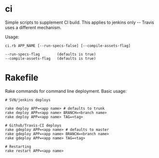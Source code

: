 ci
==

Simple scripts to supplement CI build.  This applies to jenkins only -- Travis uses a different mechanism.

Usage:

```
ci.rb APP_NAME [--run-specs-false] [--compile-assets-flag]

--run-specs-flag        (defaults is true)
--compile-assets-flag   (defaults is true)
```

Rakefile
========

Rake commands for command line deployment.  Basic usage:

``` 
# SVN/jenkins deploys

rake deploy APP=<app name> # defaults to trunk
rake deploy APP=<app name> BRANCH=<branch name>
rake deploy APP=<app name> TAG=<tag>

# Github/Travis-CI deploys
rake gdeploy APP=<app name> # defaults to master
rake gdeploy APP=<app name> BRANCH=<branch name>
rake gdeploy APP=<app name> TAG=<tag>

# Restarting
rake restart APP=<app name>
```
